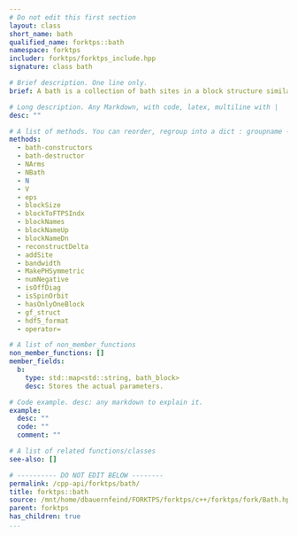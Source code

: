 ```yaml
---
# Do not edit this first section
layout: class
short_name: bath
qualified_name: forktps::bath
namespace: forktps
includer: forktps/forktps_include.hpp
signature: class bath

# Brief description. One line only.
brief: A bath is a collection of bath sites in a block structure similar to what is used for triqs Green's functions.

# Long description. Any Markdown, with code, latex, multiline with |
desc: ""

# A list of methods. You can reorder, regroup into a dict : groupname -> list
methods:
  - bath-constructors
  - bath-destructor
  - NArms
  - NBath
  - N
  - V
  - eps
  - blockSize
  - blockToFTPSIndx
  - blockNames
  - blockNameUp
  - blockNameDn
  - reconstructDelta
  - addSite
  - bandwidth
  - MakePHSymmetric
  - numNegative
  - isOffDiag
  - isSpinOrbit
  - hasOnlyOneBlock
  - gf_struct
  - hdf5_format
  - operator=

# A list of non_member_functions
non_member_functions: []
member_fields:
  b:
    type: std::map<std::string, bath_block>
    desc: Stores the actual parameters.

# Code example. desc: any markdown to explain it.
example:
  desc: ""
  code: ""
  comment: ""

# A list of related functions/classes
see-also: []

# ---------- DO NOT EDIT BELOW --------
permalink: /cpp-api/forktps/bath/
title: forktps::bath
source: /mnt/home/dbauernfeind/FORKTPS/forktps/c++/forktps/fork/Bath.hpp
parent: forktps
has_children: true
...
```


